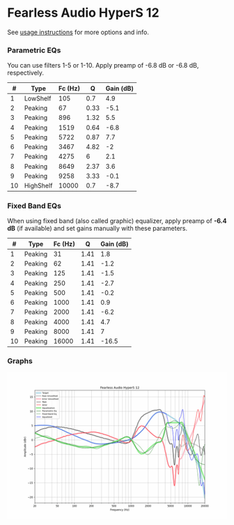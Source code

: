 # Fearless Audio HyperS 12
See [usage instructions](https://github.com/jaakkopasanen/AutoEq#usage) for more options and info.

### Parametric EQs
You can use filters 1-5 or 1-10. Apply preamp of -6.8 dB or -6.8 dB, respectively.

|   # | Type      |   Fc (Hz) |    Q |   Gain (dB) |
|-----|-----------|-----------|------|-------------|
|   1 | LowShelf  |       105 | 0.7  |         4.9 |
|   2 | Peaking   |        67 | 0.33 |        -5.1 |
|   3 | Peaking   |       896 | 1.32 |         5.5 |
|   4 | Peaking   |      1519 | 0.64 |        -6.8 |
|   5 | Peaking   |      5722 | 0.87 |         7.7 |
|   6 | Peaking   |      3467 | 4.82 |        -2   |
|   7 | Peaking   |      4275 | 6    |         2.1 |
|   8 | Peaking   |      8649 | 2.37 |         3.6 |
|   9 | Peaking   |      9258 | 3.33 |        -0.1 |
|  10 | HighShelf |     10000 | 0.7  |        -8.7 |

### Fixed Band EQs
When using fixed band (also called graphic) equalizer, apply preamp of **-6.4 dB** (if available) and set gains manually with these parameters.

|   # | Type    |   Fc (Hz) |    Q |   Gain (dB) |
|-----|---------|-----------|------|-------------|
|   1 | Peaking |        31 | 1.41 |         1.8 |
|   2 | Peaking |        62 | 1.41 |        -1.2 |
|   3 | Peaking |       125 | 1.41 |        -1.5 |
|   4 | Peaking |       250 | 1.41 |        -2.7 |
|   5 | Peaking |       500 | 1.41 |        -0.2 |
|   6 | Peaking |      1000 | 1.41 |         0.9 |
|   7 | Peaking |      2000 | 1.41 |        -6.2 |
|   8 | Peaking |      4000 | 1.41 |         4.7 |
|   9 | Peaking |      8000 | 1.41 |         7   |
|  10 | Peaking |     16000 | 1.41 |       -16.5 |

### Graphs
![](./Fearless%20Audio%20HyperS%2012.png)
